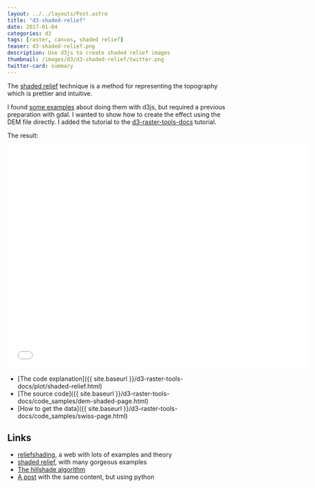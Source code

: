 ```yaml
---
layout: ../../layouts/Post.astro
title: "d3-shaded-relief"
date: 2017-01-04
categories: d3
tags: [raster, canvas, shaded relief]
teaser: d3-shaded-relief.png
description: Use d3js to create shaded relief images
thumbnail: /images/d3/d3-shaded-relief/twitter.png
twitter-card: summary
---
```


The [shaded relief](http://www.shadedrelief.com/) technique is a method for representing the topography which is prettier and intuitive.

I found [some examples](http://bl.ocks.org/mjhoy/5301594) about doing them with d3js, but required a previous preparation with gdal. I wanted to show how to create the effect using the DEM file directly. I added the tutorial to the [d3-raster-tools-docs](http://geoexamples.com/d3-raster-tools-docs/) tutorial.

The result:

<iframe frameborder="no" border="0" scrolling="no" marginwidth="0" marginheight="0" width="690" height="510" src="{{ site.baseurl }}/d3-raster-tools-docs/code_samples/dem-shaded.html"></iframe>

- [The code explanation]({{ site.baseurl }}/d3-raster-tools-docs/plot/shaded-relief.html)
- [The source code]({{ site.baseurl }}/d3-raster-tools-docs/code_samples/dem-shaded-page.html)
- [How to get the data]({{ site.baseurl }}/d3-raster-tools-docs/code_samples/swiss-page.html)

## Links

- [reliefshading](http://www.reliefshading.com/), a web with lots of examples and theory
- [shaded relief](http://www.shadedrelief.com/), with many gorgeous examples
- [The hillshade algorithm](http://edndoc.esri.com/arcobjects/9.2/net/shared/geoprocessing/spatial_analyst_tools/how_hillshade_works.htm)
- [A post](http://geoexamples.blogspot.com.es/2014/03/shaded-relief-images-using-gdal-python.html) with the same content, but using python

